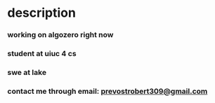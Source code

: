 # description

### working on algozero right now
### student at uiuc 4 cs
### swe at lake
### contact me through email: prevostrobert309@gmail.com
